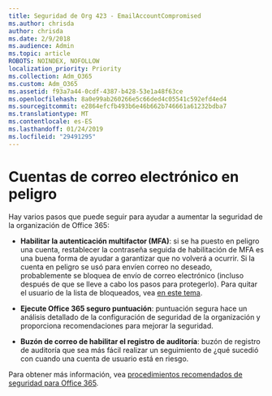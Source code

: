```yaml
---
title: Seguridad de Org 423 - EmailAccountCompromised
ms.author: chrisda
author: chrisda
ms.date: 2/9/2018
ms.audience: Admin
ms.topic: article
ROBOTS: NOINDEX, NOFOLLOW
localization_priority: Priority
ms.collection: Adm_O365
ms.custom: Adm_O365
ms.assetid: f93a7a44-0cdf-4387-b428-53e1a48f63ce
ms.openlocfilehash: 8a0e99ab260266e5c66ded4c05541c592efd4ed4
ms.sourcegitcommit: e2864efcfb493b6e46b662b746661a61232bdba7
ms.translationtype: MT
ms.contentlocale: es-ES
ms.lasthandoff: 01/24/2019
ms.locfileid: "29491295"
---
```

# <a name="compromised-email-accounts"></a>Cuentas de correo electrónico en peligro

Hay varios pasos que puede seguir para ayudar a aumentar la seguridad de la organización de Office 365:
  
- **Habilitar la autenticación multifactor (MFA)**: si se ha puesto en peligro una cuenta, restablecer la contraseña seguida de habilitación de MFA es una buena forma de ayudar a garantizar que no volverá a ocurrir. Si la cuenta en peligro se usó para envíen correo no deseado, probablemente se bloquea de envío de correo electrónico (incluso después de que se lleve a cabo los pasos para protegerlo). Para quitar el usuario de la lista de bloqueados, vea [en este tema](https://technet.microsoft.com/library/ms.exch.eac.actioncenter.aspx).
    
- **Ejecute Office 365 seguro puntuación**: puntuación segura hace un análisis detallado de la configuración de seguridad de la organización y proporciona recomendaciones para mejorar la seguridad.
    
- **Buzón de correo de habilitar el registro de auditoría**: buzón de registro de auditoría que sea más fácil realizar un seguimiento de ¿qué sucedió con cuando una cuenta de usuario está en riesgo.
    
Para obtener más información, vea [procedimientos recomendados de seguridad para Office 365](https://support.office.com/article/9295e396-e53d-49b9-ae9b-0b5828cdedc3.aspx).
  

